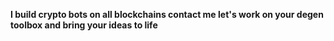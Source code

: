 **I build crypto bots on all blockchains contact me let's work on your degen toolbox and bring your ideas to life**
